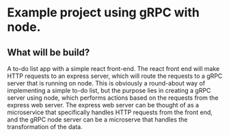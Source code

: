 # Example project using gRPC with node.

## What will be build?

A to-do list app with a simple react front-end. The react front end will make HTTP requests to an express server, which will route the requests to a gRPC server that is running on node. This is obviously a round-about way of implementing a simple to-do list, but the purpose lies in creating a gRPC server using node, which performs actions based on the requests from the express web server. The express web server can be thought of as a microservice that specifically handles HTTP requests from the front end, and the gRPC node server can be a microserve that handles the transformation of the data.
